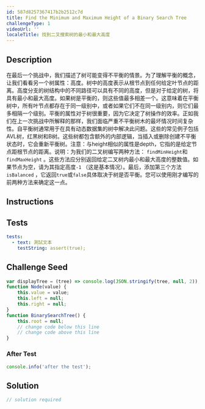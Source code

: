 ```yaml
---
id: 587d8257367417b2b2512c7d
title: Find the Minimum and Maximum Height of a Binary Search Tree
challengeType: 1
videoUrl: ''
localeTitle: 找到二叉搜索树的最小和最大高度
---
```


## Description
<section id="description">在最后一个挑战中，我们描述了树可能变得不平衡的情景。为了理解平衡的概念，让我们看看另一个树属性：高度。树中的高度表示从根节点到任何给定叶节点的距离。高度分支的树结构中的不同路径可以具有不同的高度，但是对于给定的树，将具有最小和最大高度。如果树是平衡的，则这些值最多相差一个。这意味着在平衡树中，所有叶节点都存在于同一级别中，或者如果它们不在同一级别内，则它们最多相隔一个级别。平衡的属性对于树很重要，因为它决定了树操作的效率。正如我们在上一次挑战中所解释的那样，我们面临严重不平衡树木的最坏情况时间复杂性。自平衡树通常用于在具有动态数据集的树中解决此问题。这些的常见例子包括AVL树，红黑树和B树。这些树都包含额外的内部逻辑，当插入或删除创建不平衡状态时，它会重新平衡树。注意：与height相似的属性是depth，它指的是给定节点距根节点的距离。说明：为我们的二叉树编写两种方法： <code>findMinHeight</code>和<code>findMaxHeight</code> 。这些方法应分别返回给定二叉树内最小和最大高度的整数值。如果节点为空，请为其指定高度<code>-1</code> （这是基本情况）。最后，添加第三个方法<code>isBalanced</code> ，它返回<code>true</code>或<code>false</code>具体取决于树是否平衡。您可以使用刚才编写的前两种方法来确定这一点。 </section>

## Instructions
<section id="instructions">
</section>

## Tests
<section id='tests'>

```yml
tests:
  - text: 測試文本
    testString: assert(true);

```

</section>

## Challenge Seed
<section id='challengeSeed'>

<div id='js-seed'>

```js
var displayTree = (tree) => console.log(JSON.stringify(tree, null, 2));
function Node(value) {
    this.value = value;
    this.left = null;
    this.right = null;
}
function BinarySearchTree() {
    this.root = null;
    // change code below this line
    // change code above this line
}

```

</div>


### After Test
<div id='js-teardown'>

```js
console.info('after the test');
```

</div>

</section>

## Solution
<section id='solution'>

```js
// solution required
```
</section>
